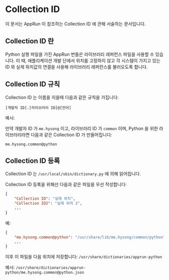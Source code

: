 # Collection ID

이 문서는 AppRun 이 참조하는 Collection ID 에 관해 서술하는 문서입니다.


## Collection ID 란
Python 실행 파일을 가진 AppRun 번들은 라이브러리 레퍼런스 파일을 사용할 수 있습니다. 이 때, 애플리케이션 개발 단에서 위치를 고정하지 않고 각 시스템이 가지고 있는 ID 와 실제 위치값의 연결을 사용해 라이브러리 레퍼런스를 불러오도록 합니다.

## Collection ID 규칙

Collection ID 는 이름을 지을때 다음과 같은 규칙을 가집니다:
```
[개발자 ID].[라이브러리 ID]@[언어]
```

예시:

만약 개발자 ID 가 `me.hysong` 이고, 라이브러리 ID 가 `common` 이며, Python 을 위한 라이브러리라면 다음과 같은 Collection ID 가 만들어집니다:
```
me.hysong.common@python
```

## Collection ID 등록
Collection ID 는 `/usr/local/sbin/dictionary.py` 에 의해 읽어집니다. 

Collection ID 등록을 위해선 다음과 같은 파일을 우선 작성합니다:
```json
{
    "Collection ID": "실제 위치",
    "Collection ID2": "실제 위치 2",
    ...
}
```
예:
```json
{
    "me.hysong.common@python": "/usr/share/lib/me.hysong/common/python",
    ...
}
```
이후 이 파일을 다음 위치에 저장합니다: `/usr/share/dictionaries/apprun-python`

예시: `/usr/share/dictionaries/apprun-python/me.hysong.common@python.json`

